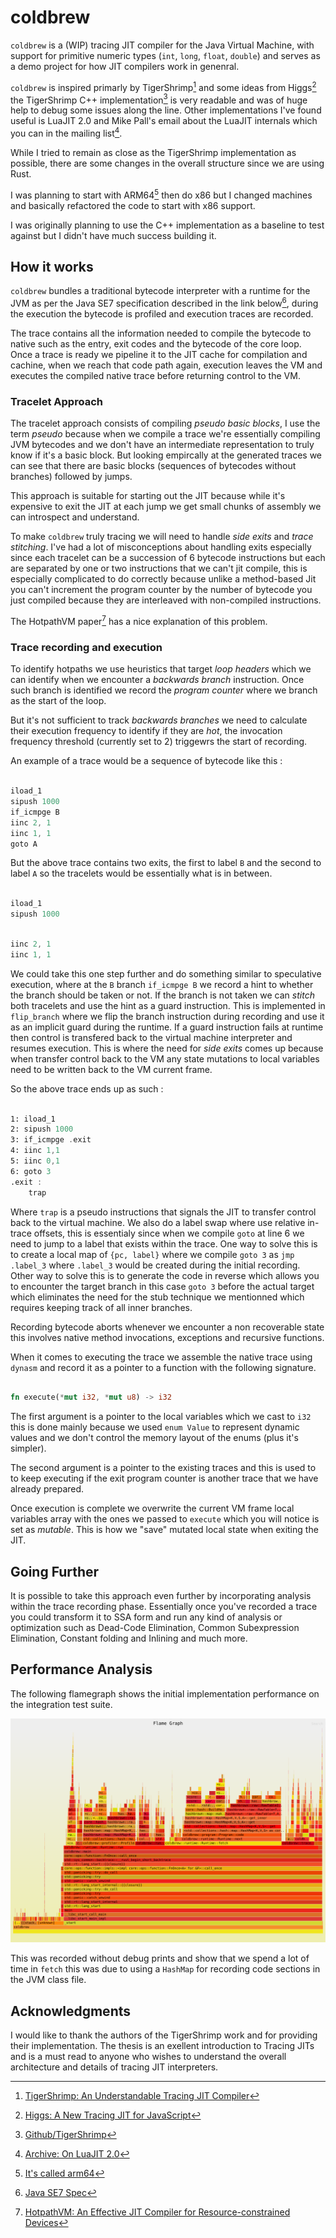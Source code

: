 # coldbrew

`coldbrew` is a (WIP) tracing JIT compiler for the Java Virtual Machine, with
support for primitive numeric types (`int`, `long`, `float`, `double`) and
serves as a demo project for how JIT compilers work in genenral.

`coldbrew` is inspired primarly by TigerShrimp[^1] and some ideas from Higgs[^2]
the TigerShrimp C++ implementation[^3] is very readable and was of huge help
to debug some issues along the line.
Other implementations I've found useful is LuaJIT 2.0 and Mike Pall's email
about the LuaJIT internals which you can in the mailing list[^4].

While I tried to remain as close as the TigerShrimp implementation as possible,
there are some changes in the overall structure since we are using Rust.

I was planning to start with ARM64[^5] then do x86 but I changed machines and
basically refactored the code to start with x86 support.

I was originally planning to use the C++ implementation as a baseline to test
against but I didn't have much success building it.

## How it works

`coldbrew` bundles a traditional bytecode interpreter with a runtime for the JVM
as per the Java SE7 specification described in the link below[^6], during the
execution the bytecode is profiled and execution traces are recorded.

The trace contains all the information needed to compile the bytecode to native
such as the entry, exit codes and the bytecode of the core loop. Once a trace
is ready we pipeline it to the JIT cache for compilation and cachine, when we
reach that code path again, execution leaves the VM and executes the compiled
native trace before returning control to the VM.

### Tracelet Approach

The tracelet approach consists of compiling *pseudo basic blocks*, I use the
term *pseudo* because when we compile a trace we're essentially compiling JVM
bytecodes and we don't have an intermediate representation to truly know if
it's a basic block. But looking empircally at the generated traces we can see
that there are basic blocks (sequences of bytecodes without branches) followed
by jumps.

This approach is suitable for starting out the JIT because while it's expensive
to exit the JIT at each jump we get small chunks of assembly we can introspect
and understand.

To make `coldbrew` truly tracing we will need to handle *side exits* and *trace
stitching*. I've had a lot of misconceptions about handling exits especially
since each tracelet can be a succession of 6 bytecode instructions but each
are separated by one or two instructions that we can't jit compile, this is
especially complicated to do correctly because unlike a method-based Jit you
can't increment the program counter by the number of bytecode you just compiled
because they are interleaved with non-compiled instructions.

The HotpathVM paper[^7] has a nice explanation of this problem.

### Trace recording and execution

To identify hotpaths we use heuristics that target *loop headers* which we can
identify when we encounter a *backwards branch* instruction. Once such branch
is identified we record the *program counter* where we branch as the start of
the loop.

But it's not sufficient to track *backwards branches* we need to calculate
their execution frequency to identify if they are *hot*, the invocation frequency
threshold (currently set to 2) triggewrs the start of recording.

An example of a trace would be a sequence of bytecode like this :

```asm

iload_1
sipush 1000
if_icmpge B
iinc 2, 1
iinc 1, 1
goto A

```

But the above trace contains two exits, the first to label `B` and the second
to label `A` so the tracelets would be essentially what is in between.

```asm

iload_1
sipush 1000

```

```asm

iinc 2, 1
iinc 1, 1

```

We could take this one step further and do something similar to speculative
execution, where at the `B` branch `if_icmpge B` we record a hint to whether
the branch should be taken or not. If the branch is not taken we can *stitch*
both tracelets and use the hint as a guard instruction. This is implemented
in `flip_branch` where we flip the branch instruction during recording and
use it as an implicit guard during the runtime. If a guard instruction fails
at runtime then control is transfered back to the virtual machine interpreter
and resumes execution. This is where the need for *side exits* comes up because
when transfer control back to the VM any state mutations to local variables
need to be written back to the VM current frame.

So the above trace ends up as such :

```asm

1: iload_1
2: sipush 1000
3: if_icmpge .exit
4: iinc 1,1
5: iinc 0,1
6: goto 3
.exit :
    trap

```

Where `trap` is a pseudo instructions that signals the JIT to transfer control
back to the virtual machine. We also do a label swap where use relative in-trace
offsets, this is essentialy since when we compile `goto` at line 6 we need to
jump to a label that exists within the trace. One way to solve this is to create
a local map of `{pc, label}` where we compile `goto 3` as `jmp .label_3` where
`.label_3` would be created during the initial recording. Other way to solve this
is to generate the code in reverse which allows you to encounter the target branch
in this case `goto 3` before the actual target which eliminates the need for the stub
technique we mentionned which requires keeping track of all inner branches.

Recording bytecode aborts whenever we encounter a non recoverable state this
involves native method invocations, exceptions and recursive functions.

When it comes to executing the trace we assemble the native trace using `dynasm`
and record it as a pointer to a function with the following signature.

```rust

fn execute(*mut i32, *mut u8) -> i32

```

The first argument is a pointer to the local variables which we cast to `i32`
this is done mainly because we used `enum Value` to represent dynamic values
and we don't control the memory layout of the enums (plus it's simpler).

The second argument is a pointer to the existing traces and this is used to
to keep executing if the exit program counter is another trace that we have
already prepared.

Once execution is complete we overwrite the current VM frame local variables
array with the ones we passed to `execute` which you will notice is set as
*mutable*. This is how we "save" mutated local state when exiting the JIT.

## Going Further

It is possible to take this approach even further by incorporating analysis
within the trace recording phase. Essentially once you've recorded a trace
you could transform it to SSA form and run any kind of analysis or optimization
such as Dead-Code Elimination, Common Subexpression Elimination, Constant folding
and Inlining and much more.

## Performance Analysis

The following flamegraph shows the initial implementation performance on the
integration test suite.

![Flamegraph of initial performance](./perf/flamegraph.svg)

This was recorded without debug prints and show that we spend a lot of time in
`fetch` this was due to using a `HashMap` for recording code sections in the JVM
class file.

## Acknowledgments

I would like to thank the authors of the TigerShrimp work and for providing
their implementation. The thesis is an exellent introduction to Tracing JITs
and is a must read to anyone who wishes to understand the overall architecture
and details of tracing JIT interpreters.


[^1]: [TigerShrimp: An Understandable Tracing JIT
Compiler](https://odr.chalmers.se/server/api/core/bitstreams/87898837-623a-46f0-bcdc-06d2bf10805d/content)

[^2]: [Higgs: A New Tracing JIT for
JavaScript](https://pointersgonewild.com/2012/12/08/higgs-my-new-tracing-jit-for-javascript/)

[^3]: [Github/TigerShrimp](https://github.com/TigerShrimp/TracingJITCompiler)

[^4]: [Archive: On LuaJIT 2.0](https://gist.github.com/jmpnz/fb8a1f2c9c0e70b4d2b0cc6cb5ddec25)

[^5]: [It's called arm64](https://lore.kernel.org/lkml/CA+55aFxL6uEre-c=JrhPfts=7BGmhb2Js1c2ZGkTH8F=+rEWDg@mail.gmail.com/)

[^6]: [Java SE7 Spec](https://docs.oracle.com/javase/specs/jvms/se7/html/)

[^7]: [HotpathVM: An Effective JIT Compiler for Resource-constrained Devices](https://www.usenix.org/legacy/events/vee06/full_papers/p144-gal.pdf)

